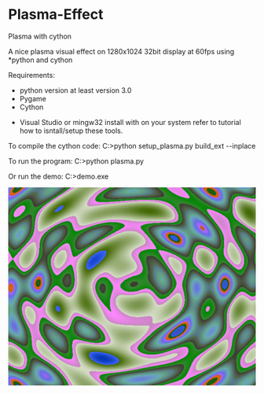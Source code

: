 # Plasma-Effect 
Plasma with cython

A nice plasma visual effect on 1280x1024 32bit display at 60fps using *python and cython

Requirements:
- python version at least version 3.0
- Pygame 
- Cython 
* Visual Studio or mingw32 install with on your system 
  refer to tutorial how to isntall/setup these tools.

To compile the cython code:
C:>python setup_plasma.py build_ext --inplace

To run the program: 
C:>python plasma.py

Or run the demo:
C:>demo.exe

![alt text](https://github.com/yoyoberenguer/Plasma-Effect/blob/master/sc1.png) 
